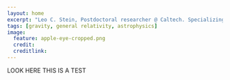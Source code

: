 ```yaml
---
layout: home
excerpt: "Leo C. Stein, Postdoctoral researcher @ Caltech. Specializing in gravity and general relativity."
tags: [gravity, general relativity, astrophysics]
image:
  feature: apple-eye-cropped.png
  credit: 
  creditlink: 
---
```


LOOK HERE THIS IS A TEST

